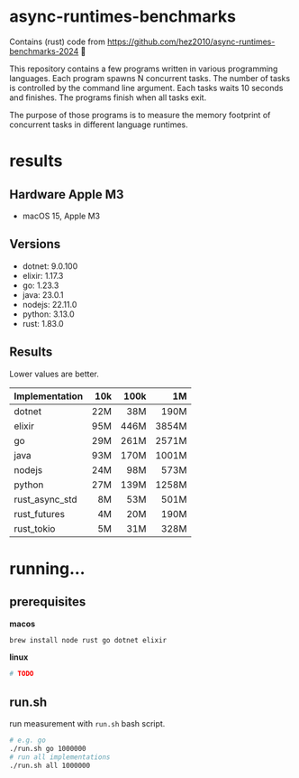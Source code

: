 # async-runtimes-benchmarks

Contains (rust) code from
https://github.com/hez2010/async-runtimes-benchmarks-2024 👏

This repository contains a few programs written in various programming
languages. Each program spawns N concurrent tasks. The number of tasks is
controlled by the command line argument. Each tasks waits 10 seconds and
finishes. The programs finish when all tasks exit.

The purpose of those programs is to measure the memory footprint of concurrent
tasks in different language runtimes. 

<!-- include (./results.md) -->
# results

## Hardware Apple M3

- macOS 15, Apple M3

## Versions

- dotnet: 9.0.100
- elixir: 1.17.3
- go: 1.23.3
- java: 23.0.1
- nodejs: 22.11.0
- python: 3.13.0
- rust: 1.83.0

## Results

Lower values are better.

| Implementation | 10k | 100k |    1M |
| -------------- | --: | ---: | ----: |
| dotnet         | 22M |  38M |  190M |
| elixir         | 95M | 446M | 3854M |
| go             | 29M | 261M | 2571M |
| java           | 93M | 170M | 1001M |
| nodejs         | 24M |  98M |  573M |
| python         | 27M | 139M | 1258M |
| rust_async_std |  8M |  53M |  501M |
| rust_futures   |  4M |  20M |  190M |
| rust_tokio     |  5M |  31M |  328M |

<!-- /include -->

# running...

## prerequisites

**macos**

```sh
brew install node rust go dotnet elixir
```

**linux**

```sh
# TODO
```

## run.sh

run measurement with `run.sh` bash script.

```sh
# e.g. go
./run.sh go 1000000
# run all implementations
./run.sh all 1000000
```

